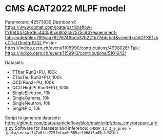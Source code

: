# CMS ACAT2022 MLPF model

Parameters: 42573839
Dashboard: https://www.comet.com/jpata/particleflow-tf/10404749e16c444585a08a2c97575c94?experiment-tab=code&file=769cca76276746bcb37b221b77d4cbcf&viewId=diAOFXE1zsuCTaLOqnlfpfUQL
Poster: https://indico.cern.ch/event/1106990/contributions/4998026/
Talk: https://indico.cern.ch/event/1159913/contributions/5101642/

Datasets:
  - TTbar Run3+PU, 100k
  - ZTauTau Run3+PU, 100k
  - QCD Run3+PU, 100k
  - QCD HighPt Run3+PU, 100k
  - SingleElectron, 10k
  - SingleGamma, 10k
  - SingleNeutron, 10k
  - SinglePi0, 10k

Script to generate datasets: https://github.com/jpata/particleflow/blob/main/mlpf/data_cms/prepare_args.py
Software for datasets and inference: `CMSSW_12_3_0_pre6 + jpata/cmssw:547a0fce7251bfaa6e855aef068f5a45c2d321ec`
